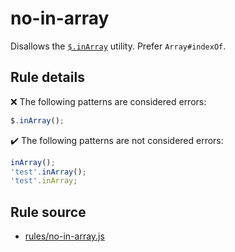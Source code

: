 # no-in-array

Disallows the [`$.inArray`](https://api.jquery.com/jQuery.inArray/) utility. Prefer `Array#indexOf`.

## Rule details

❌ The following patterns are considered errors:
```js
$.inArray();
```

✔️ The following patterns are not considered errors:
```js
inArray();
'test'.inArray();
'test'.inArray;
```
## Rule source

* [rules/no-in-array.js](../rules/no-in-array.js)

